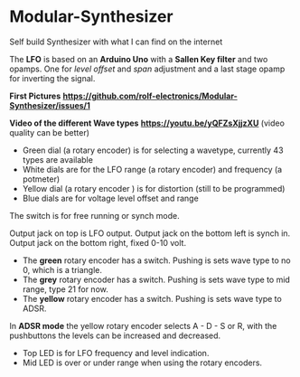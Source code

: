 # Modular-Synthesizer
Self build Synthesizer with what I can find on the internet

The **LFO** is based on an **Arduino Uno** with a **Sallen Key filter** and two opamps. One for *level offset* and *span* adjustment and a last stage opamp for inverting the signal.

**First Pictures** **https://github.com/rolf-electronics/Modular-Synthesizer/issues/1**

**Video of the different Wave types** **https://youtu.be/yQFZsXjjzXU**
(video quality can be better)

* Green dial   (a rotary encoder) is for selecting a wavetype, currently 43 types are available
* White dials  are for the LFO range (a rotary encoder) and frequency (a potmeter)
* Yellow dial  (a rotary encoder ) is for distortion (still to be programmed)
* Blue dials   are for voltage level offset and range

The switch is for free running or synch mode.

Output jack on top is LFO output. 
Output jack on the bottom left is synch in. 
Output jack on the bottom right, fixed 0-10 volt.

* The **green**  rotary encoder has a switch. Pushing is sets wave type to no 0, which is a triangle.
* The **grey**   rotary encoder has a switch. Pushing is sets wave type to mid range, type 21 for now.
* The **yellow** rotary encoder has a switch. Pushing is sets wave type to ADSR.

In **ADSR mode** the yellow rotary encoder selects A - D - S or R, with the pushbuttons the levels can be increased and decreased.

* Top LED is for LFO frequency and level indication.
* Mid LED is over or under range when using the rotary encoders.

